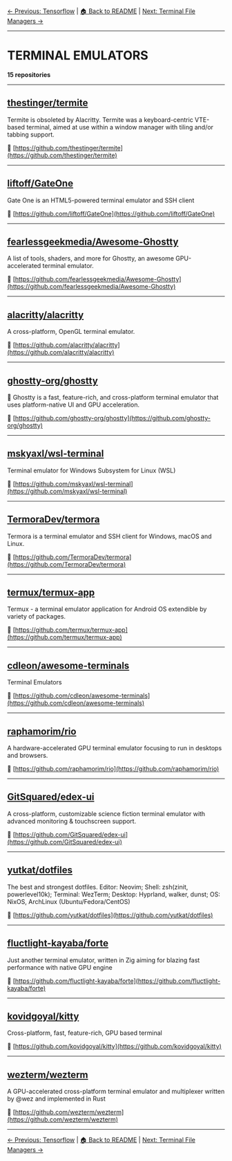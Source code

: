 [← Previous: Tensorflow](tensorflow.txt) | [🏠 Back to README](../README.md) | [Next: Terminal File Managers →](terminal-file-managers.txt)

---

# TERMINAL EMULATORS

**15 repositories**

---

## [thestinger/termite](https://github.com/thestinger/termite)

Termite is obsoleted by Alacritty. Termite was a keyboard-centric VTE-based terminal, aimed at use within a window manager with tiling and/or tabbing support.

🔗 [https://github.com/thestinger/termite](https://github.com/thestinger/termite)

---

## [liftoff/GateOne](https://github.com/liftoff/GateOne)

Gate One is an HTML5-powered terminal emulator and SSH client

🔗 [https://github.com/liftoff/GateOne](https://github.com/liftoff/GateOne)

---

## [fearlessgeekmedia/Awesome-Ghostty](https://github.com/fearlessgeekmedia/Awesome-Ghostty)

A list of tools, shaders, and more for Ghostty, an awesome GPU-accelerated terminal emulator.

🔗 [https://github.com/fearlessgeekmedia/Awesome-Ghostty](https://github.com/fearlessgeekmedia/Awesome-Ghostty)

---

## [alacritty/alacritty](https://github.com/alacritty/alacritty)

A cross-platform, OpenGL terminal emulator.

🔗 [https://github.com/alacritty/alacritty](https://github.com/alacritty/alacritty)

---

## [ghostty-org/ghostty](https://github.com/ghostty-org/ghostty)

👻 Ghostty is a fast, feature-rich, and cross-platform terminal emulator that uses platform-native UI and GPU acceleration.

🔗 [https://github.com/ghostty-org/ghostty](https://github.com/ghostty-org/ghostty)

---

## [mskyaxl/wsl-terminal](https://github.com/mskyaxl/wsl-terminal)

Terminal emulator for Windows Subsystem for Linux (WSL)

🔗 [https://github.com/mskyaxl/wsl-terminal](https://github.com/mskyaxl/wsl-terminal)

---

## [TermoraDev/termora](https://github.com/TermoraDev/termora)

Termora is a terminal emulator and SSH client for Windows, macOS and Linux.

🔗 [https://github.com/TermoraDev/termora](https://github.com/TermoraDev/termora)

---

## [termux/termux-app](https://github.com/termux/termux-app)

Termux - a terminal emulator application for Android OS extendible by variety of packages.

🔗 [https://github.com/termux/termux-app](https://github.com/termux/termux-app)

---

## [cdleon/awesome-terminals](https://github.com/cdleon/awesome-terminals)

Terminal Emulators

🔗 [https://github.com/cdleon/awesome-terminals](https://github.com/cdleon/awesome-terminals)

---

## [raphamorim/rio](https://github.com/raphamorim/rio)

A hardware-accelerated GPU terminal emulator focusing to run in desktops and browsers.

🔗 [https://github.com/raphamorim/rio](https://github.com/raphamorim/rio)

---

## [GitSquared/edex-ui](https://github.com/GitSquared/edex-ui)

A cross-platform, customizable science fiction terminal emulator with advanced monitoring & touchscreen support.

🔗 [https://github.com/GitSquared/edex-ui](https://github.com/GitSquared/edex-ui)

---

## [yutkat/dotfiles](https://github.com/yutkat/dotfiles)

The best and strongest dotfiles. Editor: Neovim; Shell: zsh(zinit, powerlevel10k); Terminal: WezTerm; Desktop: Hyprland, walker, dunst; OS: NixOS, ArchLinux (Ubuntu/Fedora/CentOS)

🔗 [https://github.com/yutkat/dotfiles](https://github.com/yutkat/dotfiles)

---

## [fluctlight-kayaba/forte](https://github.com/fluctlight-kayaba/forte)

Just another terminal emulator, written in Zig aiming for blazing fast performance with native GPU engine

🔗 [https://github.com/fluctlight-kayaba/forte](https://github.com/fluctlight-kayaba/forte)

---

## [kovidgoyal/kitty](https://github.com/kovidgoyal/kitty)

Cross-platform, fast, feature-rich, GPU based terminal

🔗 [https://github.com/kovidgoyal/kitty](https://github.com/kovidgoyal/kitty)

---

## [wezterm/wezterm](https://github.com/wezterm/wezterm)

A GPU-accelerated cross-platform terminal emulator and multiplexer written by @wez and implemented in Rust

🔗 [https://github.com/wezterm/wezterm](https://github.com/wezterm/wezterm)

---


[← Previous: Tensorflow](tensorflow.txt) | [🏠 Back to README](../README.md) | [Next: Terminal File Managers →](terminal-file-managers.txt)
